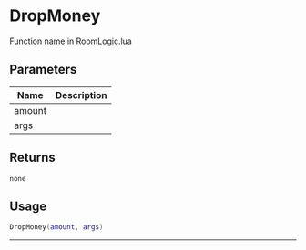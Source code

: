 # DropMoney

Function name in RoomLogic.lua

## Parameters

| Name   | Description |
| ------ | ----------- |
| amount |             |
| args   |             |

## Returns

`none`

## Usage

```lua
DropMoney(amount, args)
```

---
